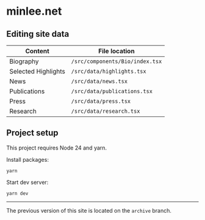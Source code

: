 # minlee.net

## Editing site data

| Content             | File location                   |
| ------------------- | ------------------------------- |
| Biography           | `/src/components/Bio/index.tsx` |
| Selected Highlights | `/src/data/highlights.tsx`      |
| News                | `/src/data/news.tsx`            |
| Publications        | `/src/data/publications.tsx`    |
| Press               | `/src/data/press.tsx`           |
| Research            | `/src/data/research.tsx`        |

## Project setup

This project requires Node 24 and yarn.

Install packages:

```
yarn
```

Start dev server:

```
yarn dev
```

---

The previous version of this site is located on the `archive` branch.
